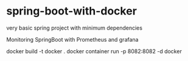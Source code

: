 # spring-boot-with-docker


very basic spring project with minimum dependencies


Monitoring SpringBoot with Prometheus and grafana

docker build -t docker .
docker container run -p 8082:8082 -d docker
